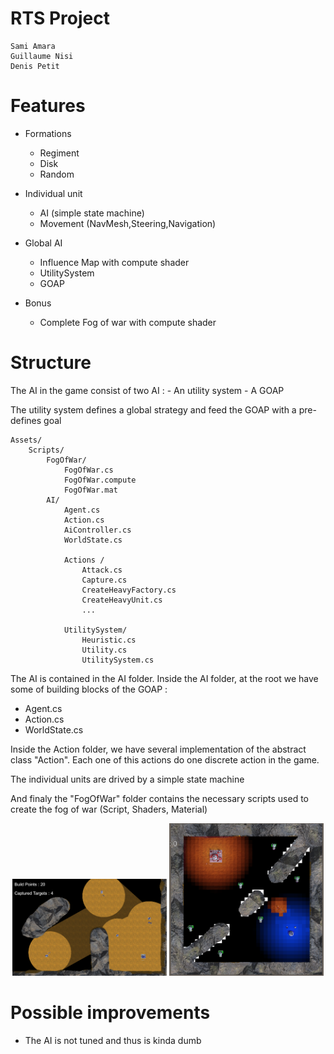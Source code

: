 # RTS Project
```
Sami Amara
Guillaume Nisi 
Denis Petit
```

# Features
- Formations
    - Regiment
    - Disk
    - Random
- Individual unit
   - AI (simple state machine)
   - Movement (NavMesh,Steering,Navigation) 

- Global AI
    - Influence Map with compute shader
    - UtilitySystem
    - GOAP
 - Bonus
   - Complete Fog of war with compute shader
  

# Structure

The AI in the game consist of two AI :
    - An utility system
    - A GOAP
  
The utility system defines a global strategy and feed the GOAP with a pre-defines goal 
```
Assets/
    Scripts/
        FogOfWar/
            FogOfWar.cs
            FogOfWar.compute
            FogOfWar.mat
        AI/
            Agent.cs
            Action.cs
            AiController.cs
            WorldState.cs

            Actions /
                Attack.cs
                Capture.cs
                CreateHeavyFactory.cs
                CreateHeavyUnit.cs
                ...

            UtilitySystem/
                Heuristic.cs
                Utility.cs
                UtilitySystem.cs
```

The AI is contained in the AI folder.
Inside the AI folder, at the root we have some of building blocks of the GOAP : 
- Agent.cs
- Action.cs
- WorldState.cs

Inside the Action folder, we have several implementation of the abstract class "Action".
Each one of this actions do one discrete action in the game.

The individual units are drived by a simple state machine

And finaly the "FogOfWar" folder contains the necessary scripts used to create the fog of war (Script, Shaders, Material) 

<div align="center">
    <p></p>
    <img src="Screenshots/FogOfWar.png" width=49% height=49% /> 
    <img src="Screenshots/InfluenceMap.png" width=49% height=49% /> 
</div>

# Possible improvements 
 - The AI is not tuned and thus is kinda dumb
